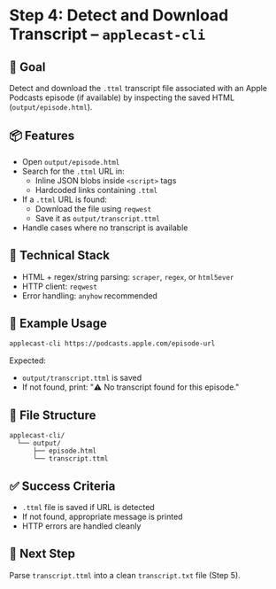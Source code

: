 
# Step 4: Detect and Download Transcript – `applecast-cli`

## 🎯 Goal
Detect and download the `.ttml` transcript file associated with an Apple Podcasts episode (if available) by inspecting the saved HTML (`output/episode.html`).

## 📦 Features

- Open `output/episode.html`
- Search for the `.ttml` URL in:
  - Inline JSON blobs inside `<script>` tags
  - Hardcoded links containing `.ttml`
- If a `.ttml` URL is found:
  - Download the file using `reqwest`
  - Save it as `output/transcript.ttml`
- Handle cases where no transcript is available

## 🧱 Technical Stack

- HTML + regex/string parsing: `scraper`, `regex`, or `html5ever`
- HTTP client: `reqwest`
- Error handling: `anyhow` recommended

## 🧪 Example Usage

```bash
applecast-cli https://podcasts.apple.com/episode-url
```

Expected:
- `output/transcript.ttml` is saved
- If not found, print: "⚠️ No transcript found for this episode."

## 📁 File Structure

```
applecast-cli/
  └── output/
      ├── episode.html
      └── transcript.ttml
```

## ✅ Success Criteria

- `.ttml` file is saved if URL is detected
- If not found, appropriate message is printed
- HTTP errors are handled cleanly

## 📌 Next Step

Parse `transcript.ttml` into a clean `transcript.txt` file (Step 5).
